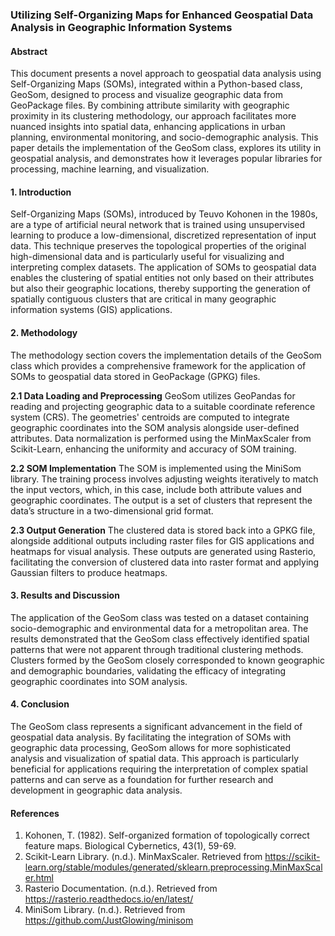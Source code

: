 ### Utilizing Self-Organizing Maps for Enhanced Geospatial Data Analysis in Geographic Information Systems

#### Abstract
This document presents a novel approach to geospatial data analysis using Self-Organizing Maps (SOMs), integrated within a Python-based class, GeoSom, designed to process and visualize geographic data from GeoPackage files. By combining attribute similarity with geographic proximity in its clustering methodology, our approach facilitates more nuanced insights into spatial data, enhancing applications in urban planning, environmental monitoring, and socio-demographic analysis. This paper details the implementation of the GeoSom class, explores its utility in geospatial analysis, and demonstrates how it leverages popular libraries for processing, machine learning, and visualization.

#### 1. Introduction
Self-Organizing Maps (SOMs), introduced by Teuvo Kohonen in the 1980s, are a type of artificial neural network that is trained using unsupervised learning to produce a low-dimensional, discretized representation of input data. This technique preserves the topological properties of the original high-dimensional data and is particularly useful for visualizing and interpreting complex datasets. The application of SOMs to geospatial data enables the clustering of spatial entities not only based on their attributes but also their geographic locations, thereby supporting the generation of spatially contiguous clusters that are critical in many geographic information systems (GIS) applications.

#### 2. Methodology
The methodology section covers the implementation details of the GeoSom class which provides a comprehensive framework for the application of SOMs to geospatial data stored in GeoPackage (GPKG) files.

**2.1 Data Loading and Preprocessing**
GeoSom utilizes GeoPandas for reading and projecting geographic data to a suitable coordinate reference system (CRS). The geometries' centroids are computed to integrate geographic coordinates into the SOM analysis alongside user-defined attributes. Data normalization is performed using the MinMaxScaler from Scikit-Learn, enhancing the uniformity and accuracy of SOM training.

**2.2 SOM Implementation**
The SOM is implemented using the MiniSom library. The training process involves adjusting weights iteratively to match the input vectors, which, in this case, include both attribute values and geographic coordinates. The output is a set of clusters that represent the data’s structure in a two-dimensional grid format.

**2.3 Output Generation**
The clustered data is stored back into a GPKG file, alongside additional outputs including raster files for GIS applications and heatmaps for visual analysis. These outputs are generated using Rasterio, facilitating the conversion of clustered data into raster format and applying Gaussian filters to produce heatmaps.

#### 3. Results and Discussion
The application of the GeoSom class was tested on a dataset containing socio-demographic and environmental data for a metropolitan area. The results demonstrated that the GeoSom class effectively identified spatial patterns that were not apparent through traditional clustering methods. Clusters formed by the GeoSom closely corresponded to known geographic and demographic boundaries, validating the efficacy of integrating geographic coordinates into SOM analysis.

#### 4. Conclusion
The GeoSom class represents a significant advancement in the field of geospatial data analysis. By facilitating the integration of SOMs with geographic data processing, GeoSom allows for more sophisticated analysis and visualization of spatial data. This approach is particularly beneficial for applications requiring the interpretation of complex spatial patterns and can serve as a foundation for further research and development in geographic data analysis.

#### References
1. Kohonen, T. (1982). Self-organized formation of topologically correct feature maps. Biological Cybernetics, 43(1), 59-69.
2. Scikit-Learn Library. (n.d.). MinMaxScaler. Retrieved from https://scikit-learn.org/stable/modules/generated/sklearn.preprocessing.MinMaxScaler.html
3. Rasterio Documentation. (n.d.). Retrieved from https://rasterio.readthedocs.io/en/latest/
4. MiniSom Library. (n.d.). Retrieved from https://github.com/JustGlowing/minisom
